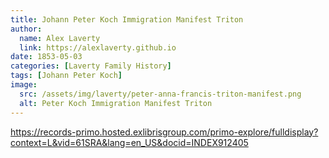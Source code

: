 ```yaml
---
title: Johann Peter Koch Immigration Manifest Triton 
author:
  name: Alex Laverty
  link: https://alexlaverty.github.io
date: 1853-05-03
categories: [Laverty Family History]
tags: [Johann Peter Koch]
image:
  src: /assets/img/laverty/peter-anna-francis-triton-manifest.png
  alt: Peter Koch Immigration Manifest Triton 
---
```


https://records-primo.hosted.exlibrisgroup.com/primo-explore/fulldisplay?context=L&vid=61SRA&lang=en_US&docid=INDEX912405